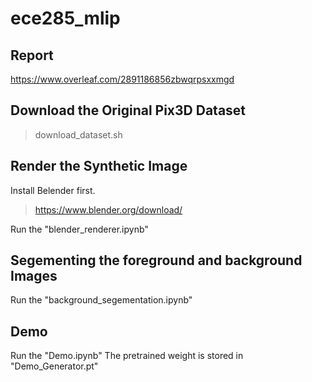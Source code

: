 # ece285_mlip

## Report
https://www.overleaf.com/2891186856zbwqrpsxxmgd

## Download the Original Pix3D Dataset  
> download_dataset.sh

## Render the Synthetic Image
Install Belender first.  
> https://www.blender.org/download/  

Run the "blender_renderer.ipynb"

## Segementing the foreground and background Images
Run the "background_segementation.ipynb"

## Demo
Run the "Demo.ipynb"
The pretrained weight is stored in "Demo_Generator.pt"
